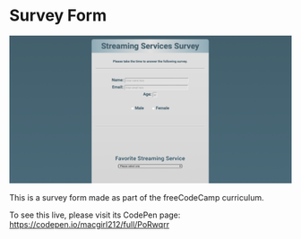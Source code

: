 # Survey Form

![Preview image](./preview.png)

This is a survey form made as part of the freeCodeCamp curriculum.

To see this live, please visit its CodePen page: https://codepen.io/macgirl212/full/PoRwqrr
